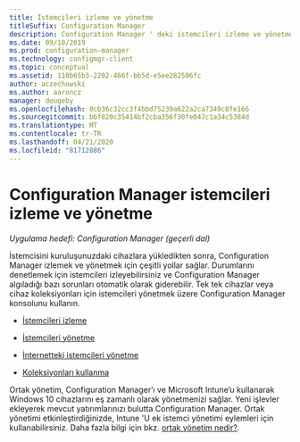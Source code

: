 ```yaml
---
title: İstemcileri izleme ve yönetme
titleSuffix: Configuration Manager
description: Configuration Manager ' deki istemcileri izleme ve yönetme hakkında bilgi edinin.
ms.date: 09/10/2019
ms.prod: configuration-manager
ms.technology: configmgr-client
ms.topic: conceptual
ms.assetid: 110b65b3-2202-466f-bb5d-e5ee282506fc
author: aczechowski
ms.author: aaroncz
manager: dougeby
ms.openlocfilehash: 0cb36c32cc3f4bbd75239a622a2ca7349c8fe166
ms.sourcegitcommit: bbf820c35414bf2cba356f30fe047c1a34c5384d
ms.translationtype: MT
ms.contentlocale: tr-TR
ms.lasthandoff: 04/21/2020
ms.locfileid: "81712886"
---
```

# <a name="monitor-and-manage-clients-in-configuration-manager"></a>Configuration Manager istemcileri izleme ve yönetme

*Uygulama hedefi: Configuration Manager (geçerli dal)*

İstemcisini kuruluşunuzdaki cihazlara yükledikten sonra, Configuration Manager izlemek ve yönetmek için çeşitli yollar sağlar. Durumlarını denetlemek için istemcileri izleyebilirsiniz ve Configuration Manager algıladığı bazı sorunları otomatik olarak giderebilir. Tek tek cihazlar veya cihaz koleksiyonları için istemcileri yönetmek üzere Configuration Manager konsolunu kullanın.  

- [İstemcileri izleme](monitor-clients.md)  

- [İstemcileri yönetme](manage-clients.md)  

- [İnternetteki istemcileri yönetme](manage-clients-internet.md)

- [Koleksiyonları kullanma](collections/introduction-to-collections.md)

Ortak yönetim, Configuration Manager’ı ve Microsoft Intune’u kullanarak Windows 10 cihazlarını eş zamanlı olarak yönetmenizi sağlar. Yeni işlevler ekleyerek mevcut yatırımlarınızı bulutta Configuration Manager. Ortak yönetimi etkinleştirdiğinizde, Intune 'U ek istemci yönetimi eylemleri için kullanabilirsiniz. Daha fazla bilgi için bkz. [ortak yönetim nedir?](../../../comanage/overview.md).
